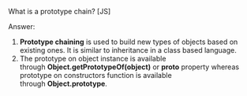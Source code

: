 What is a prototype chain? [JS]





Answer:







1. **Prototype chaining** is used to build new types of objects based on existing ones. It is similar to inheritance in a class based language.
2. The prototype on object instance is available through **Object.getPrototypeOf(object)** or **__proto__** property whereas prototype on constructors function is available through **Object.prototype**.